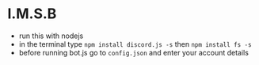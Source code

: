 # I.M.S.B
- run this with nodejs
- in the terminal type `npm install discord.js -s` then `npm install fs -s`
- before running bot.js go to `config.json` and enter your account details
